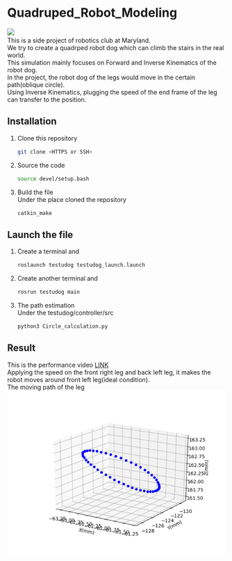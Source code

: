 # Quadruped_Robot_Modeling  
![](<image/testudog.png>)   
This is a side project of robotics club at Maryland.  
We try to create a quadrped robot dog which can climb the stairs in the real world.  
This simulation mainly focuses on Forward and Inverse Kinematics of the robot dog.  
In the project, the robot dog of the legs would move in the certain path(oblique circle).  
Using Inverse Kinematics, plugging the speed of the end frame of the leg can transfer to the position.  
## Installation  
1. Clone this repository  
   ```bash
   git clone <HTTPS or SSH>
   ```  
2. Source the code  
   ```bash
   source devel/setup.bash
   ```  
3. Build the file  
   Under the place cloned the repository  
   ```bash
   catkin_make
   ```  
## Launch the file  
1. Create a terminal and   
   ```bash
   roslaunch testudog testudog_launch.launch
   ```  
2. Create another terminal and   
   ```bash
   rosrun testudog main
   ```  
3. The path estimation  
   Under the testudog/controller/src  
   ```bash
   python3 Circle_calculation.py
   ```  
## Result  
This is the performance video [LINK](https://www.youtube.com/watch?v=UkG_kO7CFe8)  
Applying the speed on the front right leg and back left leg, it makes the robot moves around front left leg(ideal condition).  
The moving path of the leg  
![](<image/path.png>)  
